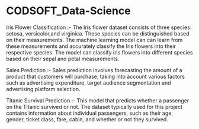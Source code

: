 # CODSOFT_Data-Science

Iris Flower Classification :- The Iris flower dataset consists of three species: setosa, versicolor,and virginica. These species can be distinguished based on their measurements. The machine learning model can can learn from these measurements and accurately classify the Iris flowers into their respective species. The model can classify iris flowers into different species based on their sepal and petal measurements.

Sales Prediction :- Sales prediction involves forecasting the amount of a product that customers will purchase, taking into account various factors such as advertising expenditure, target audience segmentation and advertising platform selection.

Titanic Survival Prediction :- This model that predicts whether a passenger on the Titanic survived or not. The dataset typically used for this project contains information about individual passengers, such as their age, gender, ticket class, fare, cabin, and whether or not they survived.

